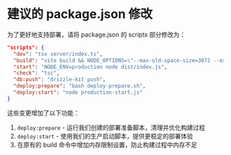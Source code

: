 # 建议的 package.json 修改

为了更好地支持部署，请将 package.json 的 scripts 部分修改为：

```json
"scripts": {
  "dev": "tsx server/index.ts",
  "build": "vite build && NODE_OPTIONS=\"--max-old-space-size=3072 --experimental-vm-modules\" esbuild server/index.ts --platform=node --packages=external --bundle --format=esm --outdir=dist --allow-top-level-await",
  "start": "NODE_ENV=production node dist/index.js",
  "check": "tsc",
  "db:push": "drizzle-kit push",
  "deploy:prepare": "bash deploy-prepare.sh",
  "deploy:start": "node production-start.js"
}
```

这些变更增加了以下功能：
1. `deploy:prepare` - 运行我们创建的部署准备脚本，清理并优化构建过程
2. `deploy:start` - 使用我们的生产启动脚本，提供更稳定的部署体验
3. 在原有的 build 命令中增加内存限制设置，防止构建过程中内存不足